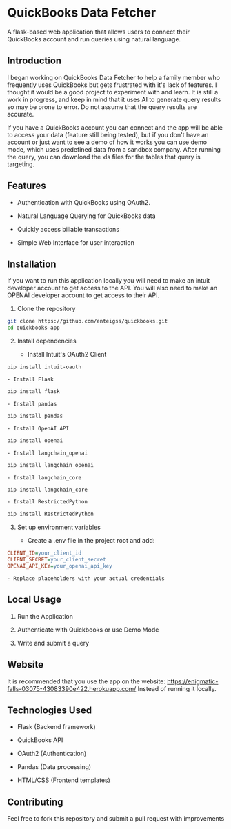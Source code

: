 # QuickBooks Data Fetcher

A flask-based web application that allows users to connect their QuickBooks account and run queries using natural language.

## Introduction

I began working on QuickBooks Data Fetcher to help a family member who frequently uses QuickBooks but gets frustrated 
with it's lack of features. I thought it would be a good project to experiment with and learn. It is still a work in progress, and 
keep in mind that it uses AI to generate query results so may be prone to error. Do not assume that the query results are accurate. 

If you have a QuickBooks account you can connect and the app will be able to access your data (feature still being tested), but if you don't have an account or just want to see a demo of how it works you can use demo mode, which uses predefined data from a sandbox company. After running the query, you can download the xls files for the tables that query is targeting. 

## Features

- Authentication with QuickBooks using OAuth2.

- Natural Language Querying for QuickBooks data

- Quickly access billable transactions

- Simple Web Interface for user interaction

## Installation

If you want to run this application locally you will need to make an intuit developer account 
to get access to the API. You will also need to make an OPENAI developer account to get access
to their API. 

1. Clone the repository

``` sh
git clone https://github.com/enteigss/quickbooks.git
cd quickbooks-app
```
2. Install dependencies

    - Install Intuit's OAuth2 Client

```sh
pip install intuit-oauth
```

    - Install Flask

```sh
pip install flask
```

    - Install pandas

```sh
pip install pandas
```

    - Install OpenAI API

```sh
pip install openai
```

    - Install langchain_openai

```sh
pip install langchain_openai
```

    - Install langchain_core

```sh
pip install langchain_core
```

    - Install RestrictedPython

```sh
pip install RestrictedPython
```

3. Set up environment variables

    - Create a .env file in the project root and add:

``` ini
CLIENT_ID=your_client_id
CLIENT_SECRET=your_client_secret
OPENAI_API_KEY=your_openai_api_key
```

    - Replace placeholders with your actual credentials

## Local Usage

1. Run the Application

2. Authenticate with Quickbooks or use Demo Mode

3. Write and submit a query

## Website

It is recommended that you use the app on the website: https://enigmatic-falls-03075-43083390e422.herokuapp.com/
Instead of running it locally. 


## Technologies Used

- Flask (Backend framework)

- QuickBooks API 

- OAuth2 (Authentication)

- Pandas (Data processing)

- HTML/CSS (Frontend templates)

## Contributing

Feel free to fork this repository and submit a pull request with improvements


